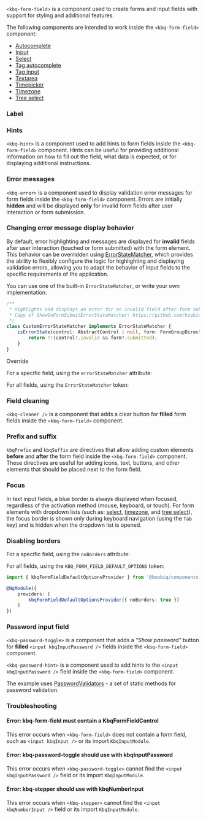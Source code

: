 `<kbq-form-field>` is a component used to create forms and input fields with support for styling and additional features.

The following components are intended to work inside the `<kbq-form-field>` component:

- [Autocomplete](/en/components/autocomplete)
- [Input](/en/components/input)
- [Select](/en/components/select)
- [Tag autocomplete](/en/components/tag-autocomplete)
- [Tag input](/en/components/tag-input)
- [Textarea](/en/components/textarea)
- [Timepicker](/en/components/timepicker)
- [Timezone](/en/components/timezone)
- [Tree select](/en/components/tree-select)

### Label

<!-- example(form-field-with-label) -->

### Hints

`<kbq-hint>` is a component used to add hints to form fields inside the `<kbq-form-field>` component.
Hints can be useful for providing additional information on how to fill out the field, what data is expected,
or for displaying additional instructions.

<!-- example(form-field-with-hint) -->

### Error messages

`<kbq-error>` is a component used to display validation error messages for form fields inside the `<kbq-form-field>` component. Errors are initially **hidden** and will be displayed **only** for invalid form fields after user interaction or form submission.

<!-- example(form-field-with-error) -->

### Changing error message display behavior

By default, error highlighting and messages are displayed for **invalid** fields after user interaction (touched or form submitted) with the form element. This behavior can be overridden using [ErrorStateMatcher](https://github.com/koobiq/angular-components/blob/main/packages/components/core/error/error-state-matcher.ts), which provides the ability to flexibly configure the logic for highlighting and displaying validation errors, allowing you to adapt the behavior of input fields to the specific requirements of the application.

You can use one of the built-in `ErrorStateMatcher`, or write your own implementation:

```ts
/**
 * Highlights and displays an error for an invalid field after form submission
 * Copy of ShowOnFormSubmitErrorStateMatcher: https://github.com/koobiq/angular-components/blob/main/packages/components/core/error/error-state-matcher.ts
 */
class CustomErrorStateMatcher implements ErrorStateMatcher {
    isErrorState(control: AbstractControl | null, form: FormGroupDirective | NgForm | null): boolean {
        return !!(control?.invalid && form?.submitted);
    }
}
```

Override

For a specific field, using the `errorStateMatcher` attribute:

<!-- example(form-field-with-custom-error-state-matcher-set-by-attribute) -->

For all fields, using the `ErrorStateMatcher` token:

<!-- example(form-field-with-custom-error-state-matcher-set-by-dependency-injection-provider) -->

### Field cleaning

`<kbq-cleaner />` is a component that adds a clear button for **filled** form fields inside the `<kbq-form-field>` component.

<!-- example(form-field-with-cleaner) -->

### Prefix and suffix

`kbqPrefix` and `kbqSuffix` are directives that allow adding custom elements **before** and **after** the form field inside the `<kbq-form-field>` component. These directives are useful for adding icons, text, buttons, and other elements that should be placed next to the form field.

<!-- example(form-field-with-prefix-and-suffix) -->

### Focus

In text input fields, a blue border is always displayed when focused, regardless of the activation method (mouse, keyboard, or touch).
For form elements with dropdown lists (such as: [select](/en/components/select), [timezone](/en/components/timezone), and [tree select](/en/components/tree-select)),
the focus border is shown only during keyboard navigation (using the `Tab` key) and is hidden when the dropdown list is opened.

### Disabling borders

For a specific field, using the `noBorders` attribute:

<!-- example(form-field-without-borders) -->

For all fields, using the `KBQ_FORM_FIELD_DEFAULT_OPTIONS` token:

```ts
import { kbqFormFieldDefaultOptionsProvider } from '@koobiq/components-experimental/form-field';

@NgModule({
    providers: [
        kbqFormFieldDefaultOptionsProvider({ noBorders: true })
    ]
})
```

### Password input field

`<kbq-password-toggle>` is a component that adds a _"Show password"_ button for **filled** `<input kbqInputPassword />` fields inside the `<kbq-form-field>` component.

`<kbq-password-hint>` is a component used to add hints to the `<input kbqInputPassword />` field inside the `<kbq-form-field>` component.

The example uses [PasswordValidators](https://github.com/koobiq/angular-components/blob/main/packages/components/core/forms/validators.ts) - a set of static methods for password validation.

<!-- example(form-field-password-overview) -->

### Troubleshooting

#### Error: kbq-form-field must contain a KbqFormFieldControl

This error occurs when `<kbq-form-field>` does not contain a form field, such as `<input kbqInput />` or its import `KbqInputModule`.

#### Error: kbq-password-toggle should use with kbqInputPassword

This error occurs when `<kbq-password-toggle>` cannot find the `<input kbqInputPassword />` field or its import `KbqInputModule`.

#### Error: kbq-stepper should use with kbqNumberInput

This error occurs when `<kbq-stepper>` cannot find the `<input kbqNumberInput />` field or its import `KbqInputModule`.
